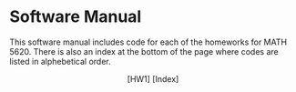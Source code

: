 # Software Manual
This software manual includes code for each of the homeworks for MATH 5620. There is also an index at the bottom
of the page where codes are listed in alphebetical order.

<p align="center">
    [HW1]
    [Index]
</p>
